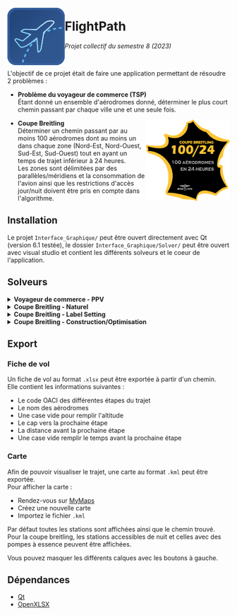 <img src="./Interface_Graphique/resources/icon/icon.png" align="left"
     alt="Logo de la Coupe Breitling" width="130">
# FlightPath
*Projet collectif du semestre 8 (2023)*

<br>

L'objectif de ce projet était de faire une application permettant de résoudre 2 problèmes :
* **Problème du voyageur de commerce (TSP)** \
  Étant donné un ensemble d'aérodromes donné, déterminer le plus court chemin passant par chaque ville une et une seule fois.
  
<img src="./img/breitling-logo.png" align="right"
     alt="Logo de la Coupe Breitling" width="190">
  
* **Coupe Breitling** \
  Déterminer un chemin passant par au moins 100 aérodromes dont au moins un dans chaque zone (Nord-Est, Nord-Ouest, Sud-Est, Sud-Ouest) tout en ayant un temps de trajet inférieur à 24 heures. \
  Les zones sont délimitées par des parallèles/méridiens et la consommation de l'avion ainsi que les restrictions d'accès jour/nuit doivent être pris en compte dans l'algorithme.
  

## Installation
Le projet `Interface_Graphique/` peut être ouvert directement avec Qt (version 6.1 testée), le dossier `Interface_Graphique/Solver/` peut être ouvert avec visual studio et contient les différents solveurs et le coeur de l'application.


## Solveurs

<details>
  <summary style="margin:0;">
    <b>Voyageur de commerce - PPV</b>
  </summary>
  Ce solveur utilise un l'algorithme du <b>Plus Proche Voisin (PPV)</b> en <b>Multistart</b> suivi d'un algorithme d'optimisation local <b>k-opt</b> (k = 0, 2 ou 3). Ce solveur est <b>multithreadé</b> et le nombre de threads peut être réglé dans l'interface.
</details>

<details>
  <summary style="margin:0;">
    <b>Coupe Breitling - Naturel</b>
  </summary>
</details>

<details>
  <summary>
    <b>Coupe Breitling - Label Setting</b>
  </summary>
</details>

<details>
  <summary>
    <b>Coupe Breitling - Construction/Optimisation</b>
  </summary>
</details>

## Export
### Fiche de vol
Un fiche de vol au format `.xlsx` peut être exportée à partir d'un chemin. \
Elle contient les informations suivantes :
* Le code OACI des différentes étapes du trajet
* Le nom des aérodromes
* Une case vide pour remplir l'altitude
* Le cap vers la prochaine étape
* La distance avant la prochaine étape
* Une case vide remplir le temps avant la prochaine étape

### Carte
Afin de pouvoir visualiser le trajet, une carte au format `.kml` peut être exportée. \
Pour afficher la carte :
* Rendez-vous sur [MyMaps](https://mymaps.google.com)
* Créez une nouvelle carte
* Importez le fichier `.kml`

Par défaut toutes les stations sont affichées ainsi que le chemin trouvé. \
Pour la coupe breitling, les stations accessibles de nuit et celles avec des pompes à essence peuvent être affichées. 
<br>

Vous pouvez masquer les différents calques avec les boutons à gauche.

## Dépendances

* [Qt](https://www.qt.io/product/qt6)
* [OpenXLSX](https://github.com/troldal/OpenXLSX)
